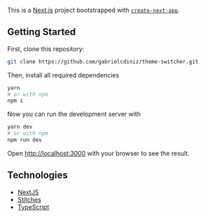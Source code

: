 This is a [Next.js](https://nextjs.org/) project bootstrapped with [`create-next-app`](https://github.com/vercel/next.js/tree/canary/packages/create-next-app).

## Getting Started

First, clone this repository:

```bash
git clone https://github.com/gabrielcdiniz/theme-switcher.git
```

Then, install all required dependencies

```bash
yarn
# or with npm
npm i
```

Now you can run the development server with

```bash
yarn dev
# or with npm
npm run dev
```

Open [http://localhost:3000](http://localhost:3000) with your browser to see the result.

## Technologies

- [NextJS](https://nextjs.org/docs)
- [Stitches](https://stitches.dev/docs)
- [TypeScript](https://www.typescriptlang.org/docs/)
